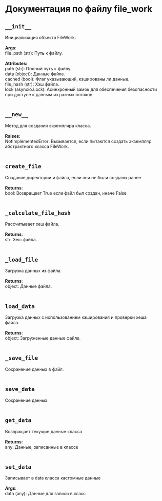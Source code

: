 # Документация по файлу file_work

## `__init__`<br>
Инициализация объекта FileWork.<br>
<br>
**Args:**<br>
file_path (str): Путь к файлу.<br>
<br>
**Attributes:**<br>
path (str): Полный путь к файлу.<br>
data (object): Данные файла.<br>
cached (bool): Флаг указывающий, кэшированы ли данные.<br>
file_hash (str): Хэш файла.<br>
lock (asyncio.Lock): Асинхронный замок для обеспечения безопасности при доступе к данным из разных потоков.<br>
<br>
## `__new__`<br>
Метод для создания экземпляра класса.<br>
<br>
**Raises:**<br>
NotImplementedError: Вызывается, если пытаются создать экземпляр абстрактного класса FileWork.<br>
<br>
## `create_file`<br>
Создание директории и файла, если они не были созданы ранее.<br>
<br>
**Returns:**<br>
bool: Возвращает True если файл был создан, иначе False<br>
<br>
## `_calculate_file_hash`<br>
Рассчитывает хеш файла.<br>
<br>
**Returns:**<br>
str: Хеш файла.<br>
<br>
## `_load_file`<br>
Загрузка данных из файла.<br>
<br>
**Returns:**<br>
object: Данные файла.<br>
<br>
## `load_data`<br>
Загрузка данных с использованием кэширования и проверки хеша файла.<br>
<br>
**Returns:**<br>
object: Загруженные данные файла.<br>
<br>
## `_save_file`<br>
Сохранение данных в файл.<br>
<br>
## `save_data`<br>
Сохранение данных.<br>
<br>
## `get_data`<br>
Возвращает текущие данные класса<br>
<br>
**Returns:**<br>
any: Данные, записанные в классе<br>
<br>
## `set_data`<br>
Записывает в data класса кастомные данные<br>
<br>
**Args:**<br>
data (any): Данные для записи в класс<br>
<br>
